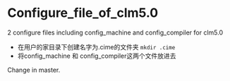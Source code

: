 # Configure_file_of_clm5.0
2 configure files including config_machine and config_compiler for clm5.0
+ 在用户的家目录下创建名字为.cime的文件夹
`mkdir .cime`
+ 将config_machine 和 config_compiler这两个文件放进去

Change in master.

